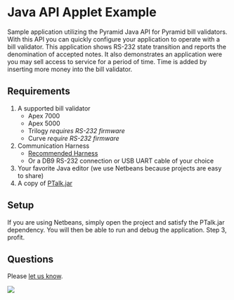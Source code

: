 Java API Applet Example
=========

Sample application utilizing the Pyramid Java API for Pyramid bill validators. With this API
you can quickly configure your application to operate with a bill validator. This application shows RS-232 state transition and reports the denomination of accepted notes. It also demonstrates an application were you may sell access to service for a period of time. Time is added by inserting more money into the bill validator. 
  

## Requirements

1. A supported bill validator
   - Apex 7000
   - Apex 5000
   - Trilogy *requires RS-232 firmware*
   - Curve *require RS-232 firmware*
2. Communication Harness
   - [Recommended Harness](http://shop.pyramidacceptors.com/usb-rs-232-communication-cable-harness-for-apex-05aa0023/)
   - Or a DB9 RS-232 connection or USB UART cable of your choice
3. Your favorite Java editor (we use Netbeans because projects are easy to share)
4. A copy of [PTalk.jar](http://developers.pyramidacceptors.com/api/release/PTalk.jar)

## Setup
If you are using Netbeans, simply open the project and satisfy the PTalk.jar dependency. You will then be able to run and debug the application. Step 3, profit.

## Questions
Please [let us know](https://github.com/PyramidTechnologies/Java-API-applet-sample/issues/new).



![](https://googledrive.com/host/0B79TkjL8Nm20QjU0UGhObnBTUE0/logo_2.jpg)
